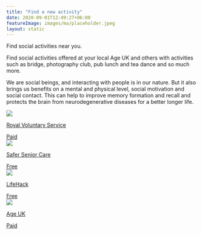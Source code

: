 ```yaml
---
title: "Find a new activity"
date: 2020-09-01T12:49:27+06:00
featureImage: images/ma/placeholder.jpeg
layout: static
---
```


Find social activities near you.

Find social activities offered at your local Age UK and others with activities such as bridge, photography club, pub lunch and tea dance and so much more.

We are social beings, and interacting with people is in our nature. But it also brings us benefits on a mental and physical level, social motivation and social contact. This can help to improve memory formation and recall and protects the brain from neurodegenerative diseases for a better longer life.

<a class="ma-link" href="https://www.royalvoluntaryservice.org.uk/our-services/social-activities/"><div class="ma-card ma-card-Community"><div class="ma-icon"><img src ="/images/icon-pound.png"/></div><div class="ma-name"><p>Royal Voluntary Service</p></div><div class="ma-paid-text"><span>Paid</span></div></div></a><a class="ma-link" href="https://saferseniorcare.com/recreational-activities-for-elderly-seniors/"><div class="ma-card ma-card-Community"><div class="ma-icon"><img src ="/images/icon-check.png"/></div><div class="ma-name"><p>Safer Senior Care</p></div><div class="ma-paid-text"><span>Free</span></div></div></a><a class="ma-link" href="https://www.lifehack.org/articles/lifestyle/24-enriching-activities-50-somethings-should-their-free-time.html"><div class="ma-card ma-card-Community"><div class="ma-icon"><img src ="/images/icon-check.png"/></div><div class="ma-name"><p>LifeHack</p></div><div class="ma-paid-text"><span>Free</span></div></div></a><a class="ma-link" href="https://www.ageuk.org.uk/services/in-your-area/social-activities/"><div class="ma-card ma-card-Community"><div class="ma-icon"><img src ="/images/icon-pound.png"/></div><div class="ma-name"><p>Age UK</p></div><div class="ma-paid-text"><span>Paid</span></div></div></a>  

<br/><br/>






